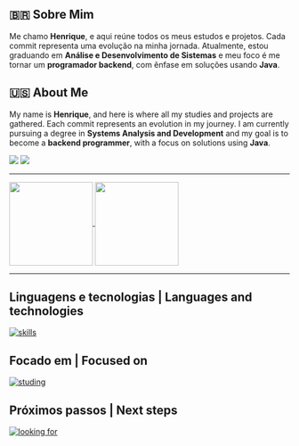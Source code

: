 ## 🇧🇷 Sobre Mim

Me chamo **Henrique**, e aqui reúne todos os meus estudos e projetos. Cada commit representa uma evolução na minha jornada. Atualmente, estou graduando em **Análise e Desenvolvimento de Sistemas** e meu foco é me tornar um **programador backend**, com ênfase em soluções usando **Java**.

## 🇺🇸 About Me

My name is **Henrique**, and here is where all my studies and projects are gathered. Each commit represents an evolution in my journey. I am currently pursuing a degree in **Systems Analysis and Development** and my goal is to become a **backend programmer**, with a focus on solutions using **Java**.

<div> 
  <a href = "mailto:polizerrickk@gmail.com"><img src="https://img.shields.io/badge/-Gmail-%23333?style=for-the-badge&logo=gmail&logoColor=white" target="_blank"></a>
  <a href="https://www.linkedin.com/in/hfpolizer/" target="_blank"><img src="https://img.shields.io/badge/-LinkedIn-%230077B5?style=for-the-badge&logo=linkedin&logoColor=white" target="_blank"></a> 
</div>

---

<a href="https://github.com/anuraghazra/github-readme-stats">
  <img height=150 align="center" src="https://github-readme-stats.vercel.app/api?username=rickkruiv&theme=tokyonight" />
</a>
<a href="https://github.com/anuraghazra/convoychat">
  <img height=150 align="center" src="https://github-readme-stats.vercel.app/api/top-langs?username=rickkruiv&layout=compact&langs_count=8&card_width=320&theme=tokyonight" />
</a>

---

## Linguagens e tecnologias | Languages ​​and technologies
[![skills](https://skillicons.dev/icons?i=js,react,bootstrap,vscode,postman,mysql)](https://skillicons.dev)

## Focado em | Focused on

[![studing](https://skillicons.dev/icons?i=java,spring,github,git)](https://skillicons.dev)

## Próximos passos | Next steps

[![looking for](https://skillicons.dev/icons?i=postgres,angular,linux,docker)](https://skillicons.dev)
